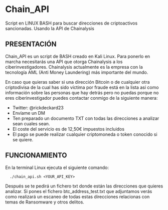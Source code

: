 # Chain_API
Script en LINUX BASH para buscar direcciones de criptoactivos sancionadas. Usando la API de Chainalysis

PRESENTACIÓN
------------

Chain_API es un script de BASH creado en Kali Linux. Para ponerlo en marcha necesitarás una API que otorga Chainalysis a los ciberinvestigadores. Chainalysis actualmente es la empresa con la tecnología AML (Anti Money Laundering) más importante del mundo.

En caso que quieras saber si una dirección Bitcoin o de cualquier otra criptodivisa de la cual has sido víctima por fraude está en la lista así como información sobre las personas que hay detrás pero no puedas porque no eres ciberinvestigador puedes contactar conmigo de la siguiente manera:

- Twitter: @rickdeckard23
- Envíame un DM
- Ten preparado un documento TXT con todas las direcciones a analizar sean cuales sean.
- El coste del servicio es de 12,50€ impuestos incluidos
- El pago se puede realizar cualquier criptomoneda o token conocido si se quiere.

FUNCIONAMIENTO
---------------

En la terminal Linux ejecuta el siguiente comando:

      ./chain_api.sh <YOUR_API_KEY>
      
Después se te pedirá un fichero txt donde están las direcciones que quieres analizar. Si pones el fichero btc_address_test.txt que adjuntamos verás como realizará un escaneo de todas estas direcciones relacionas con temas de Ransomware y otros delitos.
